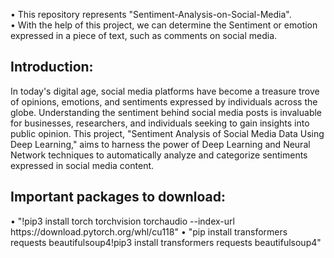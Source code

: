 •	This repository represents "Sentiment-Analysis-on-Social-Media".  
•	With the help of this project, we can determine the Sentiment or emotion expressed in a piece of text, such as comments on social media.  
  
<h2>Introduction:</h2>    

In today's digital age, social media platforms have become a treasure trove of opinions, emotions, and sentiments expressed by individuals across the globe. Understanding the sentiment behind social media posts is invaluable for businesses, researchers, and individuals seeking to gain insights into public opinion. This project, "Sentiment Analysis of Social Media Data Using Deep Learning," aims to harness the power of Deep Learning and Neural Network techniques to automatically analyze and categorize sentiments expressed in social media content.

<h2>Important packages to download:</h2>  
• "!pip3 install torch torchvision torchaudio --index-url https://download.pytorch.org/whl/cu118"
• "pip install transformers requests beautifulsoup4!pip3 install transformers requests beautifulsoup4" 
